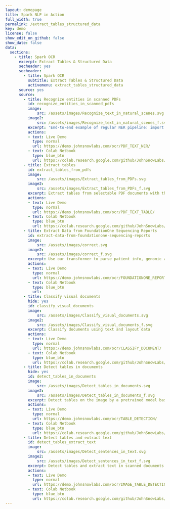 ```yaml
---
layout: demopage
title: Spark NLP in Action
full_width: true
permalink: /extract_tables_structured_data
key: demo
license: false
show_edit_on_github: false
show_date: false
data:
  sections:  
    - title: Spark OCR 
      excerpt: Extract Tables & Structured Data
      secheader: yes
      secheader:
        - title: Spark OCR
          subtitle: Extract Tables & Structured Data
          activemenu: extract_tables_structured_data
      source: yes
      source: 
        - title: Recognize entities in scanned PDFs
          id: recognize_entities_in_scanned_pdfs
          image: 
              src: /assets/images/Recognize_text_in_natural_scenes.svg
          image2: 
              src: /assets/images/Recognize_text_in_natural_scenes_f.svg
          excerpt: 'End-to-end example of regular NER pipeline: import scanned images from cloud storage, preprocess them for improving their quality, recognize text using Spark OCR, correct the spelling mistakes for improving OCR results and finally run NER for extracting entities.'
          actions:
          - text: Live Demo
            type: normal
            url: https://demo.johnsnowlabs.com/ocr/PDF_TEXT_NER/
          - text: Colab Netbook
            type: blue_btn
            url: https://colab.research.google.com/github/JohnSnowLabs/spark-nlp-workshop/blob/master/tutorials/streamlit_notebooks/ocr/PDF_TEXT_NER.ipynb
        - title: Extract tables
          id: extract_tables_from_pdfs
          image: 
              src: /assets/images/Extract_tables_from_PDFs.svg
          image2: 
              src: /assets/images/Extract_tables_from_PDFs_f.svg
          excerpt: Extract tables from selectable PDF documents with the new features offered by Spark OCR.
          actions:
          - text: Live Demo
            type: normal
            url: https://demo.johnsnowlabs.com/ocr/PDF_TEXT_TABLE/
          - text: Colab Netbook
            type: blue_btn
            url: https://colab.research.google.com/github/JohnSnowLabs/spark-nlp-workshop/blob/master/tutorials/streamlit_notebooks/ocr/PDF_TEXT_TABLE.ipynb
        - title: Extract Data from FoundationOne Sequencing Reports
          id: extract-data-from-foundationone-sequencing-reports
          image: 
              src: /assets/images/correct.svg
          image2: 
              src: /assets/images/correct_f.svg
          excerpt: Use our transformer to parse patient info, genomic and biomarker findings, and gene lists.
          actions:
          - text: Live Demo
            type: normal
            url: https://demo.johnsnowlabs.com/ocr/FOUNDATIONONE_REPORT_PARSING/
          - text: Colab Netbook
            type: blue_btn
            url:   
        - title: Classify visual documents
          hide: yes
          id: classify_visual_documents
          image: 
              src: /assets/images/Classify_visual_documents.svg
          image2: 
              src: /assets/images/Classify_visual_documents_f.svg
          excerpt: Classify documents using text and layout data
          actions:
          - text: Live Demo
            type: normal
            url: https://demo.johnsnowlabs.com/ocr/CLASSIFY_DOCUMENT/ 
          - text: Colab Netbook
            type: blue_btn
            url: https://colab.research.google.com/github/JohnSnowLabs/spark-ocr-workshop/blob/master/jupyter/SparkOCRVisualDocumentClassifier.ipynb
        - title: Detect tables in documents
          hide: yes
          id: detect_tables_in_documents
          image: 
              src: /assets/images/Detect_tables_in_documents.svg
          image2: 
              src: /assets/images/Detect_tables_in_documents_f.svg
          excerpt: Detect tables on the image by a pretrained model based on CascadeTabNet.
          actions:
          - text: Live Demo
            type: normal
            url: https://demo.johnsnowlabs.com/ocr/TABLE_DETECTION/ 
          - text: Colab Netbook
            type: blue_btn
            url: https://colab.research.google.com/github/JohnSnowLabs/spark-ocr-workshop/blob/master/jupyter/SparkOcrImageTableDetection.ipynb
        - title: Detect tables and extract text 
          id: detect_tables_extract_text 
          image: 
              src: /assets/images/Detect_sentences_in_text.svg
          image2: 
              src: /assets/images/Detect_sentences_in_text_f.svg
          excerpt: Detect tables and extract text in scanned documents & images with the new features offered by Spark OCR
          actions:
          - text: Live Demo
            type: normal
            url: https://demo.johnsnowlabs.com/ocr/IMAGE_TABLE_DETECTION/
          - text: Colab Netbook
            type: blue_btn
            url: https://colab.research.google.com/github/JohnSnowLabs/spark-ocr-workshop/blob/master/jupyter/SparkOcrImageTableDetection.ipynb
---
```

